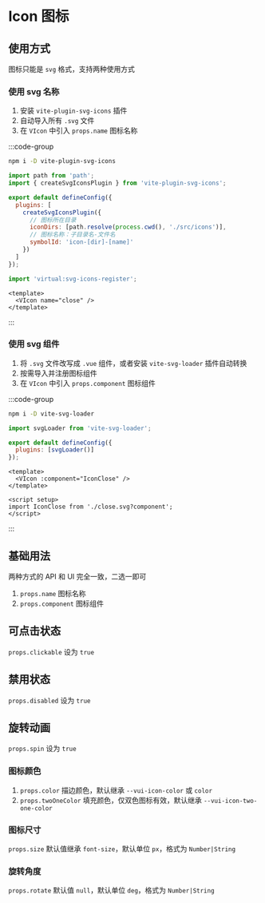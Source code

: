 # Icon 图标

## 使用方式

图标只能是 `svg` 格式，支持两种使用方式

### 使用 svg 名称

1. 安装 `vite-plugin-svg-icons` 插件
2. 自动导入所有 `.svg` 文件
3. 在 `VIcon` 中引入 `props.name` 图标名称

:::code-group

```sh [npm]
npm i -D vite-plugin-svg-icons
```

```js [vite.config.js]
import path from 'path';
import { createSvgIconsPlugin } from 'vite-plugin-svg-icons';

export default defineConfig({
  plugins: [
    createSvgIconsPlugin({
      // 图标所在目录
      iconDirs: [path.resolve(process.cwd(), './src/icons')],
      // 图标名称：子目录名-文件名
      symbolId: 'icon-[dir]-[name]'
    })
  ]
});
```

```js [main.js]
import 'virtual:svg-icons-register';
```

```vue [*.vue]
<template>
  <VIcon name="close" />
</template>
```

:::

### 使用 svg 组件

1. 将 `.svg` 文件改写成 `.vue` 组件，或者安装 `vite-svg-loader` 插件自动转换
2. 按需导入并注册图标组件
3. 在 `VIcon` 中引入 `props.component` 图标组件

:::code-group

```sh [npm]
npm i -D vite-svg-loader
```

```js [vite.config.js]
import svgLoader from 'vite-svg-loader';

export default defineConfig({
  plugins: [svgLoader()]
});
```

```vue [*.vue]
<template>
  <VIcon :component="IconClose" />
</template>

<script setup>
import IconClose from './close.svg?component';
</script>
```

:::

## 基础用法

两种方式的 API 和 UI 完全一致，二选一即可

1. `props.name` 图标名称
2. `props.component` 图标组件

<preview path="./demos/basic.vue"></preview>

## 可点击状态

`props.clickable` 设为 `true`

<preview path="./demos/clickable.vue"></preview>

## 禁用状态

`props.disabled` 设为 `true`

<preview path="./demos/disabled.vue"></preview>

## 旋转动画

`props.spin` 设为 `true`

<preview path="./demos/spin.vue"></preview>

<!--@include: ../../_parts/style.md-->

### 图标颜色

1. `props.color` 描边颜色，默认继承 `--vui-icon-color` 或 `color`
2. `props.twoOneColor` 填充颜色，仅双色图标有效，默认继承 `--vui-icon-two-one-color`

<preview path="./demos/color.vue"></preview>

### 图标尺寸

`props.size` 默认值继承 `font-size`，默认单位 `px`，格式为 `Number|String`

<preview path="./demos/size.vue"></preview>

### 旋转角度

`props.rotate` 默认值 `null`，默认单位 `deg`，格式为 `Number|String`

<preview path="./demos/rotate.vue"></preview>
